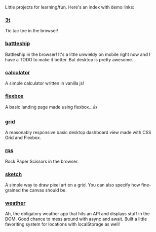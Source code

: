 Little projects for learning/fun. Here's an index with demo links:

### [3t](https://nickrroberts.github.io/smalls/3t/)
Tic tac toe in the browser!

### [battleship](https://nickrroberts.github.io/smalls/battleship/)
Battleship in the browser! It's a little unwieldy on mobile right now and I have a TODO to make it better. But desktop is pretty awesome. 

### [calculator](https://nickrroberts.github.io/smalls/calculator/)
A simple calculator written in vanilla js!

### [flexbox](https://nickrroberts.github.io/smalls/flexbox/)
A basic landing page made using flexbox...👍

### [grid](https://nickrroberts.github.io/smalls/grid/)
A reasonably responsive basic desktop dashboard view made with CSS Grid and Flexbox.

### [rps](https://nickrroberts.github.io/smalls/rps/)
Rock Paper Scissors in the browser.

### [sketch](https://nickrroberts.github.io/smalls/sketch/)
A simple way to draw pixel art on a grid. You can also specify how fine-grained the canvas should be.

### [weather](https://nickrroberts.github.io/smalls/weather/)
Ah, the obligatory weather app that hits an API and displays stuff in the DOM. Good chance to mess around with async and await. Built a little favoriting system for locations with localStorage as well!
